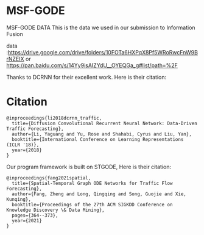 # MSF-GODE

MSF-GODE DATA
This is the data we used in our submission to Information Fusion

data :https://drive.google.com/drive/folders/10FOTa6HXPqX8Pf5WRoRwcFnW9BrNZEIX or https://pan.baidu.com/s/14Yy9isAIZYdU__OYEQGa_g#list/path=%2F

Thanks to DCRNN for their excellent work. Here is their citation:

# Citation

```
@inproceedings{li2018dcrnn_traffic,
  title={Diffusion Convolutional Recurrent Neural Network: Data-Driven Traffic Forecasting},
  author={Li, Yaguang and Yu, Rose and Shahabi, Cyrus and Liu, Yan},
  booktitle={International Conference on Learning Representations (ICLR '18)},
  year={2018}
}
```

Our program framework is built on STGODE, Here is their citation:
```
@inproceedings{fang2021spatial,
  title={Spatial-Temporal Graph ODE Networks for Traffic Flow Forecasting},
  author={Fang, Zheng and Long, Qingqing and Song, Guojie and Xie, Kunqing},
  booktitle={Proceedings of the 27th ACM SIGKDD Conference on Knowledge Discovery \& Data Mining},
  pages={364--373},
  year={2021}
}
```

